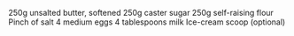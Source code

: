 250g unsalted butter, softened
250g caster sugar
250g self-raising flour
Pinch of salt
4 medium eggs
4 tablespoons milk
Ice-cream scoop (optional)